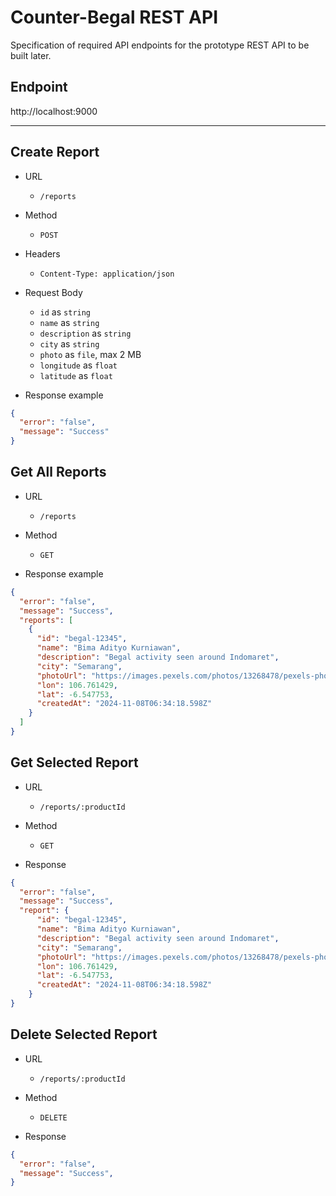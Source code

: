 # Counter-Begal REST API

Specification of required API endpoints for the prototype REST API to be built later.

## Endpoint
http://localhost:9000

---

## Create Report

- URL
  - `/reports`

- Method
  - `POST`

- Headers
  - `Content-Type: application/json`

- Request Body
  - `id` as `string`
  - `name` as `string`
  - `description` as `string`
  - `city` as `string`
  - `photo` as `file`, max 2 MB
  - `longitude` as `float`
  - `latitude` as `float`

- Response example
```json
{
  "error": "false",
  "message": "Success"
}
```

## Get All Reports

- URL
  - `/reports`

- Method
  - `GET`

- Response example
```json
{
  "error": "false",
  "message": "Success",
  "reports": [
    {
      "id": "begal-12345",
      "name": "Bima Adityo Kurniawan",
      "description": "Begal activity seen around Indomaret",
      "city": "Semarang",
      "photoUrl": "https://images.pexels.com/photos/13268478/pexels-photo-13268478.jpeg?auto=compress&cs=tinysrgb&w=1260&h=750&dpr=2",
      "lon": 106.761429,
      "lat": -6.547753,
      "createdAt": "2024-11-08T06:34:18.598Z"
    }
  ]
}
```

## Get Selected Report

- URL
  - `/reports/:productId`

- Method
  - `GET`

- Response
```json
{
  "error": "false",
  "message": "Success",
  "report": {
      "id": "begal-12345",
      "name": "Bima Adityo Kurniawan",
      "description": "Begal activity seen around Indomaret",
      "city": "Semarang",
      "photoUrl": "https://images.pexels.com/photos/13268478/pexels-photo-13268478.jpeg?auto=compress&cs=tinysrgb&w=1260&h=750&dpr=2",
      "lon": 106.761429,
      "lat": -6.547753,
      "createdAt": "2024-11-08T06:34:18.598Z"
    }
}
```

## Delete Selected Report

- URL
  - `/reports/:productId`

- Method
  - `DELETE`

- Response
```json
{
  "error": "false",
  "message": "Success",
}
```